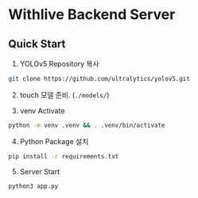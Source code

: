 # Withlive Backend Server

## Quick Start

1. YOLOv5 Repository 복사

```bash
git clone https://github.com/ultralytics/yolov5.git
```

2. touch 모델 준비. (`./models/`)

3. venv Activate

```bash
python -m venv .venv && . .venv/bin/activate
```

4. Python Package 설치

```bash
pip install -r requirements.txt
```

5. Server Start

```bash
python3 app.py
```
